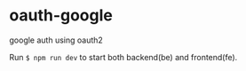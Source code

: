 # oauth-google
google auth using oauth2

Run ```$ npm run dev``` to start both backend(be) and frontend(fe).